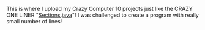 This is where I upload my Crazy Computer 10 projects just like the CRAZY ONE LINER "[Sections.java](https://github.com/Grizzly2578/Computer10Java/blob/main/src/computer10/Sections.java)"! I was challenged to create a program with really small number of lines!
